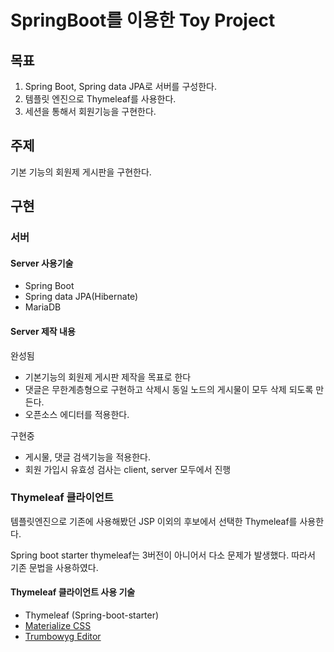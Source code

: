 # SpringBoot를 이용한 Toy Project

## 목표

1. Spring Boot, Spring data JPA로 서버를 구성한다.
1. 템플릿 엔진으로 Thymeleaf를 사용한다.
1. 세션을 통해서 회원기능을 구현한다.

## 주제

기본 기능의 회원제 게시판을 구현한다.

## 구현

### 서버

#### Server 사용기술

- Spring Boot
- Spring data JPA(Hibernate)
- MariaDB

#### Server 제작 내용

완성됨

- 기본기능의 회원제 게시판 제작을 목표로 한다
- 댓글은 무한계층형으로 구현하고 삭제시 동일 노드의 게시물이 모두 삭제 되도록 만든다.
- 오픈소스 에디터를 적용한다.

구현중

- 게시물, 댓글 검색기능을 적용한다.
- 회원 가입시 유효성 검사는 client, server 모두에서 진행

### Thymeleaf 클라이언트

템플릿엔진으로 기존에 사용해봤던 JSP 이외의 후보에서 선택한 Thymeleaf를 사용한다.

Spring boot starter thymeleaf는 3버전이 아니어서 다소 문제가 발생했다. 따라서 기존 문법을 사용하였다.

#### Thymeleaf 클라이언트 사용 기술

- Thymeleaf (Spring-boot-starter)
- [Materialize CSS](http://materializecss.com/)
- [Trumbowyg Editor](https://github.com/Alex-D/Trumbowyg)
